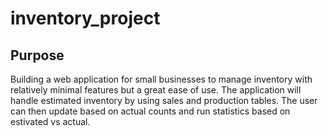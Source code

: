 # inventory_project

## Purpose

Building a web application for small businesses to manage inventory with relatively minimal features
but a great ease of use. The application will handle estimated inventory by using sales and production
tables. The user can then update based on actual counts and run statistics based on estivated vs actual.
